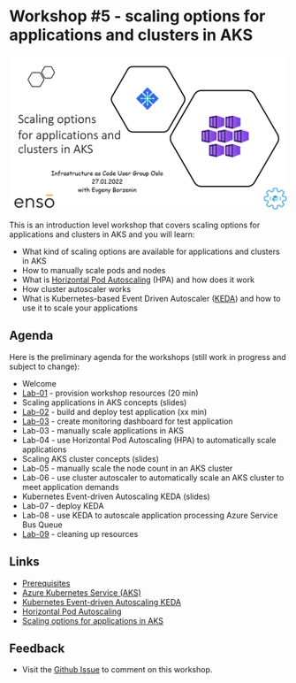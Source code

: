 # Workshop #5 - scaling options for applications and clusters in AKS

![logo](images/logo.png)

This is an introduction level workshop that covers scaling options for applications and clusters in AKS and you will learn:

* What kind of scaling options are available for applications and clusters in AKS
* How to manually scale pods and nodes
* What is [Horizontal Pod Autoscaling](https://kubernetes.io/docs/tasks/run-application/horizontal-pod-autoscale/) (HPA) and how does it work
* How cluster autoscaler works
* What is Kubernetes-based Event Driven Autoscaler ([KEDA](https://keda.sh/)) and how to use it to scale your applications

## Agenda

Here is the preliminary agenda for the workshops (still work in progress and subject to change):
 
 * Welcome
 * [Lab-01](labs/lab-01/readme.md) - provision workshop resources (20 min)
 * Scaling applications in AKS concepts (slides)
 * [Lab-02](labs/lab-02/readme.md) - build and deploy test application (xx min)
 * [Lab-03](labs/lab-03/readme.md) - create monitoring dashboard for test application
 * Lab-03 - manually scale applications in AKS
 * Lab-04 - use Horizontal Pod Autoscaling (HPA) to automatically scale applications
 * Scaling AKS cluster concepts (slides)
 * Lab-05 - manually scale the node count in an AKS cluster 
 * Lab-06 - use cluster autoscaler to automatically scale an AKS cluster to meet application demands
 * Kubernetes Event-driven Autoscaling KEDA (slides)
 * Lab-07 - deploy KEDA
 * Lab-08 - use KEDA to autoscale application processing Azure Service Bus Queue
 * [Lab-09](labs/lab-09/readme.md) - cleaning up resources

## Links

* [Prerequisites](prerequisites.md)
* [Azure Kubernetes Service (AKS)](https://docs.microsoft.com/en-us/azure/aks/?WT.mc_id=AZ-MVP-5003837)
* [Kubernetes Event-driven Autoscaling KEDA](https://keda.sh/)
* [Horizontal Pod Autoscaling](https://kubernetes.io/docs/tasks/run-application/horizontal-pod-autoscale/)
* [Scaling options for applications in AKS](https://docs.microsoft.com/en-us/azure/aks/concepts-scale)

## Feedback

* Visit the [Github Issue](https://github.com/evgenyb/aks-workshops/issues/39) to comment on this workshop. 

